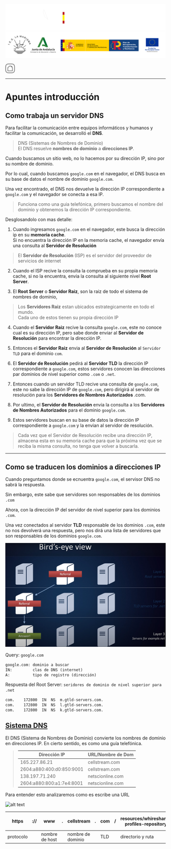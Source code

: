 ![](/.resGen/_bannerD.png#gh-dark-mode-only)
![](/.resGen/_bannerL.png#gh-light-mode-only)

<a href="/README.md"><img src="/.resGen/_back.svg" width="30"></a>

---

# Apuntes introducción

## Como trabaja un servidor DNS

Para facilitar la comunicación entre equipos informáticos y humanos y facilitar la comunicación, se desarrolló el **DNS**.

> DNS (Sistemas de Nombres de Dominio) <br>
> El DNS resuelve **nombres de dominio** a **direcciones IP**.

Cuando buscamos un sitio web, no lo hacemos por su dirección IP, sino por su nombre de dominio.

Por lo cual, cuando buscamos `google.com` en el navegador, el DNS busca en su base de datos el nombre de dominio `google.com`.

Una vez encontrado, el DNS nos devuelve la dirección IP correspondiente a `google.com` y el navegador se conecta a esa IP.

> Funciona como una guia telefónica, primero buscamos el nombre del dominio y obtenemos la dirección IP correspondiente.

Desglosandolo con mas detalle:

1. Cuando ingresamos `google.com` en el navegador, este busca la dirección ip en su **memoria cache**.<br>Si no encuentra la dirección IP en la memoria cache, el navegador envía una consulta al **Servidor de Resolución**

> El **Servidor de Resolución** (ISP) es el servidor del proveedor de servicios de internet 

2. Cuando el ISP recive la consulta la comprueba en su propia memoria cache, si no la encuentra, envia la consulta al siguiente nivel **Root Server**.

3. El **Root Server** o **Servidor Raiz**, son la raiz de todo el sistema de nombres de dominio, 

> Los **Servidores Raiz** estan ubicados estrategicamente en todo el mundo.<br>
> Cada uno de estos tienen su propia dirección IP

4. Cuando el **Servidor Raiz** recive la consulta `google.com`, este no conoce cual es su dirección IP, pero sabe donde enviar al **Servidor de Resolución** para encontrar la dirección IP.

5. Entonces el **Servidor Raiz** envia al **Servidor de Resolución** al `Servidor TLD` para el dominio `com`.

6. El **Servidor de Resolución** pedirá al **Servidor TLD** la dirección IP correspondiente a `google.com`, estos servidores conocen las direcciones par dominios de nivel superior como `.com` o `.net`.

7. Entonces cuando un servidor TLD recive una consulta de `google.com`, este no sabe la dirección IP de `google.com`, pero dirigirá al servidor de resolución para los **Servidores de Nombres Autorizados** .com.

8. Por ultimo, el **Servidor de Resolución** envia la consulta a los **Servidores de Nombres Autorizados** para el dominio `google.com`.

9.  Estos servidores buscan en su base de datos la dirección IP correspondiente a `google.com` y la envian al servidor de resolución.

> Cada vez que el Servidor de Resolución recibe una dirección IP, almacena esta en su memoria cache para que la próxima vez que se reciba la misma consulta, no tenga que volver a buscarla.

---

## Como se traducen los dominios a direcciones IP

Cuando preguntamos donde se ecnuentra `google.com`, el servisor DNS no sabrá la respuesta.

Sin embargo, este sabe que servidores son responsables de los dominios `.com`

Ahora, con la dirección IP del servidor de nivel superior para los dominios `.com`.

Una vez conectados al servidor **TLD** responsable de los dominios `.com`, este no nos devolverá una respuesta, pero nos dirá una lista de servidores que son responsables de los dominios `google.com`.

![](res/img/1.1.1.png)

Query: `google.com`

```
google.com: dominio a buscar
IN:         clas de DNS (internet)
A:          tipo de registro (dirección)
```

Respuesta del Root Server: `seridores de dominio de nivel superior para .net`

```
com.    172800  IN  NS  m.gtld-servers.com.
com.    172800  IN  NS  l.gtld-servers.com.
com.    172800  IN  NS  k.gtld-servers.com.
```

## [Sistema DNS](https://www.cellstream.com/2017/07/19/the-dns-system-in-depth/)

El DNS (Sistema de Nombres de Dominio) convierte los nombres de dominio en direcciones IP. En cierto sentido, es como una guía telefónica.

> | Dirección IP | URL/Nombre de Dom |
> | --------------------------- | ----------------- |
> | 165.227.86.21               | cellstream.com    |
> | 2604:a880:400:d0:850:9001   | cellstream.com    |
> | 138.197.71.240              | netscionline.com  |
> | 2604:a880:800:a1:7e4:8001   | netscionline.com  |

Para entender esto analizaremos como es escribe una URL

![alt text](https://www.cellstream.com/wp-content/uploads/2017/07/2020-06-20_15-06-47.png)

| https|://|www|.|cellstream|.|com|/|resources/whireshark-profiles-repository|?filterB%5D=wi-fi |
| -- | -- | -- | -- | -- | -- | -- | -- | -- | -- |
| protocolo | | nombre de host | | nombre de dominio | | TLD | | directorio y ruta | parámetros de consulta |